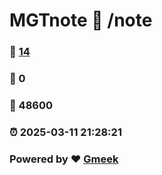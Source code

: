 # MGTnote :link: /note 
### :page_facing_up: [14](/note/tag.html) 
### :speech_balloon: 0 
### :hibiscus: 48600 
### :alarm_clock: 2025-03-11 21:28:21 
### Powered by :heart: [Gmeek](https://github.com/Meekdai/Gmeek)
